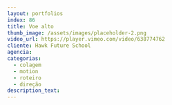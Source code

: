 ```yaml
---
layout: portfolios
index: 86
title: Voe alto
thumb_image: /assets/images/placeholder-2.png
video_url: https://player.vimeo.com/video/638774762
cliente: Hawk Future School
agencia:
categorias:
  - colagem
  - motion
  - roteiro
  - direção
description_text:
---
```

